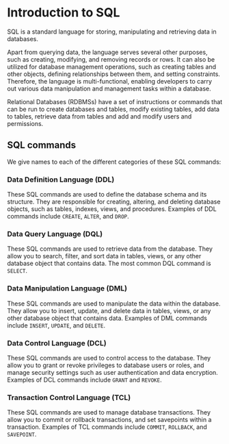 # Introduction to SQL

SQL is a standard language for storing, manipulating and retrieving data in databases.

Apart from querying data, the language serves several other purposes, such as creating, modifying, and removing records or rows. It can also be utilized for database management operations, such as creating tables and other objects, defining relationships between them, and setting constraints. Therefore, the language is multi-functional, enabling developers to carry out various data manipulation and management tasks within a database.

Relational Databases (RDBMSs) have a set of instructions or commands that can be run to create databases and tables, modify existing tables, add data to tables, retrieve data from tables and add and modify users and permissions.

## SQL commands

We give names to each of the different categories of these SQL commands:

### Data Definition Language (DDL) 

These SQL commands are used to define the database schema and its structure. They are responsible for creating, altering, and deleting database objects, such as tables, indexes, views, and procedures. Examples of DDL commands include ```CREATE```, ```ALTER```, and ```DROP```.

### Data Query Language (DQL)

These SQL commands are used to retrieve data from the database. They allow you to search, filter, and sort data in tables, views, or any other database object that contains data. The most common DQL command is ```SELECT```.

### Data Manipulation Language (DML)

These SQL commands are used to manipulate the data within the database. They allow you to insert, update, and delete data in tables, views, or any other database object that contains data. Examples of DML commands include ```INSERT```, ```UPDATE```, and ```DELETE```.

### Data Control Language (DCL)

These SQL commands are used to control access to the database. They allow you to grant or revoke privileges to database users or roles, and manage security settings such as user authentication and data encryption. Examples of DCL commands include ```GRANT``` and ```REVOKE```.

### Transaction Control Language (TCL)

These SQL commands are used to manage database transactions. They allow you to commit or rollback transactions, and set savepoints within a transaction. Examples of TCL commands include ```COMMIT```, ```ROLLBACK```, and ```SAVEPOINT```.

